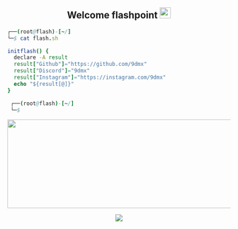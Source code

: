 <h2 align="center">Welcome flashpoint <img src="https://www.svgrepo.com/show/354273/redhat-icon.svg" height="25px"></h2>



```nim
┌──(root@flash)-[~/]
└─$ cat flash.sh

initflash() {
  declare -A result
  result["Github"]="https://github.com/9dmx"
  result["Discord"]="9dmx"
  result["Instagram"]="https://instagram.com/9dmx"
  echo "${result[@]}" 
}

 ┌──(root@flash)-[~/]
 └─$
 ```
  </pre>
  <img src="https://i.ibb.co/d606vyM/l.gif" style="width: 2000px; height: 200px;">
</div>

<p align="center">
  <a href="https://skillicons.dev">
    <img src="https://skillicons.dev/icons?i=python,bash" />
  </a>
</p>
<h2 align="center"></h2>
